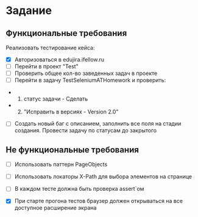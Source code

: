 # Задание

## Функциональные требования
Реализовать тестирование кейса:
- [x] Авторизоваться в edujira.ifellow.ru
- [ ] Перейти в проект "Test"
- [ ] Проверить общее кол-во заведенных задач в проекте
- [ ] Перейти в задачу TestSeleniumATHomework и проверить:
- 1. статус задачи - Сделать
- 2. "Исправить в версиях - Version 2.0"
- [ ] Создать новый баг с описанием, заполнить все поля на стадии создания. Провести задачу по статусам до закрытого

## Не функциональные требования
- [ ] Использовать паттерн PageObjects
- [ ] Использовать локаторы X-Path для выбора элементов на странице
- [ ] В каждом тесте должна быть проверка assert`ом
- [x] При старте прогона тестов браузер должен открываться на все доступное расширение экрана

